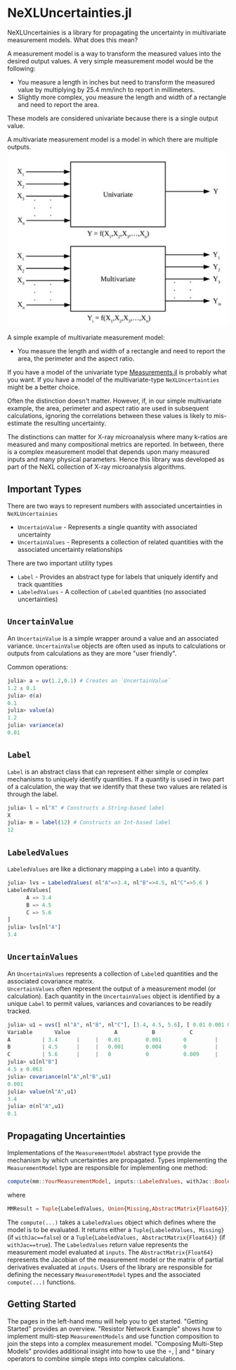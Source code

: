 # NeXLUncertainties.jl

NeXLUncertainies is a library for propagating the uncertainty in multivariate
measurement models. What does this mean?

A measurement model is a way to transform the measured values into the desired
output values.  A very simple measurement model would be the following:
  * You measure a length in inches but need to transform the measured value by multiplying by 25.4 mm/inch to report in millimeters.
  * Slightly more complex, you measure the length and width of a rectangle and need to report the area.

These models are considered univariate because there is a single output value.

A multivariate measurement model is a model in which there are multiple outputs.
![Comparing univariate and multivariate measurement models](univsmulti.png)

A simple example of multivariate measurement model:
  * You measure the length and width of a rectangle and need to report the area, the perimeter and the aspect ratio.

If you have a model of the univariate type [Measurements.jl](https://github.com/JuliaPhysics/Measurements.jl)
is probably what you want.  If you have a model of the multivariate-type
`NeXLUncertainties` might be a better choice.

Often the distinction doesn't matter.  However, if, in our simple multivariate
example, the area, perimeter and aspect ratio are used in subsequent calculations,
ignoring the correlations between these values is likely to mis-estimate
the resulting uncertainty.

The distinctions can matter for X-ray microanalysis where many k-ratios are
measured and many compositional metrics are reported.  In between, there is
a complex measurement model that depends upon many measured inputs and
many physical parameters.  Hence this library was developed as part of the
NeXL collection of X-ray microanalysis algorithms.


## Important Types
There are two ways to represent numbers with associated uncertainties in `NeXLUncertainies`
  * `UncertainValue` - Represents a single quantity with associated uncertainty
  * `UncertainValues` - Represents a collection of related quantities with the associated uncertainty relationships

There are two important utility types
  * `Label` - Provides an abstract type for labels that uniquely identify and track quantities
  * `LabeledValues` - A collection of `Label`ed quantities (no associated uncertainties)

## `UncertainValue`
An `UncertainValue` is a simple wrapper around a value and an associated variance. `UncertainValue` objects are
often used as inputs to calculations or outputs from calculations as they are more "user friendly".

Common operations:

```julia
julia> a = uv(1.2,0.1) # Creates an `UncertainValue`
1.2 ± 0.1
julia> σ(a)
0.1
julia> value(a)
1.2
julia> variance(a)
0.01
```
  ## `Label`
  `Label` is an abstract class that can represent either simple or complex mechanisms to uniquely identify quantities.
  If a quantity is used in two part of a calculation, the way that we identify that these two values are related is
  through the label.

```julia
julia> l = nl"X" # Constructs a String-based label
X
julia> m = label(12) # Constructs an Int-based label
12
```

## `LabeledValues`
`LabeledValues` are like a dictionary mapping a `Label` into a quantity.

```julia
julia> lvs = LabeledValues( nl"A"=>3.4, nl"B"=>4.5, nl"C"=>5.6 )
LabeledValues[
      A => 3.4
      B => 4.5
      C => 5.6
]
julia> lvs[nl"A"]
3.4
```

## `UncertainValues`
An `UncertainValues` represents a collection of `Label`ed quantities and the associated covariance matrix.  
`UncertainValues` often represent the output of a measurement model (or calculation).  Each quantity in
the `UncertainValues` object is identified by a unique `Label` to permit values, variances and covariances to
be readily tracked.

```julia
julia> u1 = uvs([ nl"A", nl"B", nl"C"], [3.4, 4.5, 5.6], [ 0.01 0.001 0.0; 0.001 0.004 0.0; 0.0 0.0 0.009 ])
Variable       Value              A           B           C
A          | 3.4      |     |   0.01        0.001       0         |
B          | 4.5      |     |   0.001       0.004       0         |
C          | 5.6      |     |   0           0           0.009     |
julia> u1[nl"B"]
4.5 ± 0.063
julia> covariance(nl"A",nl"B",u1)
0.001
julia> value(nl"A",u1)
3.4
julia> σ(nl"A",u1)
0.1
```

## Propagating Uncertainties
Implementations of the `MeasurementModel` abstract type provide the mechanism by which uncertainties are propagated.
Types implementing the `MeasurementModel` type are responsible for implementing one method:

```julia
compute(mm::YourMeasurementModel, inputs::LabeledValues, withJac::Boolean)::MMResult
```
where
```julia
MMResult = Tuple{LabeledValues, Union{Missing,AbstractMatrix{Float64}}}
```

The `compute(...)` takes a `LabeledValues` object which defines where the model is to be evaluated.   It returns
either a `Tuple{LabeledValues, Missing}` (if `withJac==false`) or a `Tuple{LabeledValues, AbstractMatrix{Float64}}`
(if `withJac==true`).  The `LabeledValues` return value represents the measurement model evaluated at `inputs`.
The `AbstractMatrix{Float64}` represents the Jacobian of the measurement model or the matrix of partial derivatives
evaluated at `inputs`.  Users of the library are responsible for defining the necessary `MeasurementModel` types
and the associated `compute(...)` functions.

## Getting Started
The pages in the left-hand menu will help you to get started. "Getting Started" provides an overview.  "Resistor Network
Example" shows how to implement multi-step `MeasurementModels` and use function composition to join the steps into a
complex measurement model. "Composing Multi-Step Models" provides additional insight into how to use the ∘, | and ^
binary operators to combine simple steps into complex calculations.
